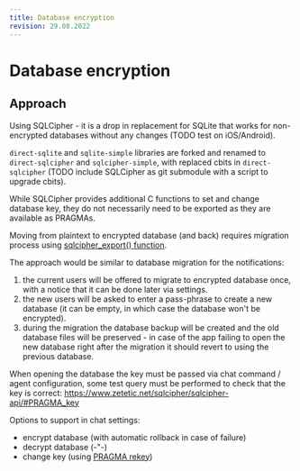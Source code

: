 ```yaml
---
title: Database encryption
revision: 29.08.2022
---
```

# Database encryption

## Approach

Using SQLCipher - it is a drop in replacement for SQLite that works for non-encrypted databases without any changes (TODO test on iOS/Android).

`direct-sqlite` and `sqlite-simple` libraries are forked and renamed to `direct-sqlcipher` and `sqlcipher-simple`, with replaced cbits in `direct-sqlcipher` (TODO include SQLCipher as git submodule with a script to upgrade cbits).

While SQLCipher provides additional C functions to set and change database key, they do not necessarily need to be exported as they are available as PRAGMAs.

Moving from plaintext to encrypted database (and back) requires migration process using [sqlcipher_export() function](https://discuss.zetetic.net/t/how-to-encrypt-a-plaintext-sqlite-database-to-use-sqlcipher-and-avoid-file-is-encrypted-or-is-not-a-database-errors/868).

The approach would be similar to database migration for the notifications:

1. the current users will be offered to migrate to encrypted database once, with a notice that it can be done later via settings.
2. the new users will be asked to enter a pass-phrase to create a new database (it can be empty, in which case the database won't be encrypted).
3. during the migration the database backup will be created and the old database files will be preserved - in case of the app failing to open the new database right after the migration it should revert to using the previous database.

When opening the database the key must be passed via chat command / agent configuration, some test query must be performed to check that the key is correct: https://www.zetetic.net/sqlcipher/sqlcipher-api/#PRAGMA_key

Options to support in chat settings:

- encrypt database (with automatic rollback in case of failure)
- decrypt database (-"-)
- change key (using [PRAGMA rekey](https://www.zetetic.net/sqlcipher/sqlcipher-api/#rekey))
